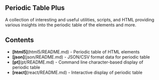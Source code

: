 ## Periodic Table Plus

A collection of interesting and useful utilities, scripts, and HTML
providing various insights into the periodic table of the elements and more.

## Contents

- **[html5]**(html5/README.md) - Periodic table of HTML elements
- **[json]**(json/README.md) - JSON/CSV format data for periodic table
- **[pt]**(pt/README.md) - Command line character-based display of periodic table
- **[react]**(react/README.md) - Interactive display of periodic table
